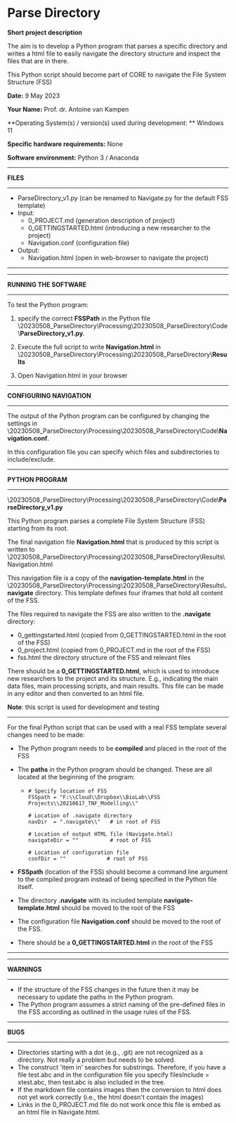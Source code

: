# Parse Directory



**Short project description**

The aim is to develop a Python program that parses a specific directory and writes a html file to easily navigate the directory structure and inspect the files that are in there.

This Python script should become part of CORE to navigate the File System Structure (FSS)



**Date:** 9 May 2023

**Your Name:** Prof. dr. Antoine van Kampen

**Operating System(s) / version(s) used during development: ** Windows 11

**Specific hardware requirements:** None

**Software environment:** Python 3 / Anaconda





------

**FILES**

------

* ParseDirectory_v1.py   (can be renamed to Navigate.py for the default FSS template)
* Input:
  * 0_PROJECT.md  (generation description of project)
  * 0_GETTINGSTARTED.html  (introducing a new researcher to the project)
  * Navigation.conf  (configuration file)
* Output:
  * Navigation.html (open in web-browser to navigate the project)

------



------

**RUNNING THE SOFTWARE**

------

To test the Python program:

1. specify the correct **FSSPath** in the Python file \20230508_ParseDirectory\Processing\20230508_ParseDirectory\Code\\**ParseDirectory_v1.py**. 

2. Execute the full script to write **Navigation.html** in \20230508_ParseDirectory\Processing\20230508_ParseDirectory\\**Results**

3. Open Navigation.html in your browser





------

**CONFIGURING NAVIGATION**

------

The output of the Python program can be configured by changing the settings in \20230508_ParseDirectory\Processing\20230508_ParseDirectory\Code\\**Navigation.conf**.

In this configuration file you can specify which files and subdirectories to include/exclude. 



------

**PYTHON PROGRAM**

------

\20230508_ParseDirectory\Processing\20230508_ParseDirectory\Code\\**ParseDirectory_v1.py**

This Python program parses a complete File System Structure (FSS) starting from its root. 

The final navigation file **Navigation.html** that is produced by this script is written to \20230508_ParseDirectory\Processing\20230508_ParseDirectory\Results\Navigation.html

This navigation file is a copy of the **navigation-template.html** in the \20230508_ParseDirectory\Processing\20230508_ParseDirectory\Results\\**.navigate** directory. This template defines four iframes that hold all content of the FSS.

The files required to navigate the FSS are also written to the **\.navigate** directory:

* 0_gettingstarted.html (copied from 0_GETTINGSTARTED.html in the root of the FSS)
* 0_project.html (copied from 0_PROJECT.md in the root of the FSS)
* fss.html the directory structure of the FSS and relevant files



There should be a **0_GETTINGSTARTED.html**, which is used to introduce new researchers to the project and its structure. E.g., indicating the main data files, main processing scripts, and main results. This file can be made in any editor and then converted to an html file.



**Note**: this script is used for development and testing



------

For the final Python script that can be used with a real FSS template several changes need to be made:

* The Python program needs to be **compiled** and placed in the root of the FSS

* The **paths** in the Python program should be changed. These are all located at the beginning of the program:

  * ```
    # Specify location of FSS
    FSSpath = "F:\\Cloud\\Dropbox\\BioLab\\FSS Projects\\20210617_TNF_Modelling\\"
    
    # Location of .navigate directory
    navDir  = ".navigate\\"   # in root of FSS
    
    # Location of output HTML file (Navigate.html)
    navigateDir = ""          # root of FSS
    
    # Location of configuration file
    confDir = ""             # root of FSS
    ```
* **FSSpath** (location of the FSS) should become a command line argument to the compiled program instead of being specified in the Python file itself.
* The directory **\.navigate** with its included template **navigate-template.html** should be moved to the root of the FSS
* The configuration file **Navigation.conf** should be moved to the root of the FSS.
* There should be a **0_GETTINGSTARTED.html** in the root of the FSS

------





------

**WARNINGS** 

------

* If the structure of the FSS changes in the future then it may be necessary to update the paths in the Python program.
* The Python program assumes a strict naming of the pre-defined files in the FSS according as outlined in the usage rules of the FSS.



------

**BUGS** 

------

* Directories starting with a dot (e.g., .git) are not recognized as a directory.  Not really a problem but needs to be solved. 
* The construct 'item in' searches for substrings. Therefore, if you have a file test.abc and in the configuration file you specify filesInclude = xtest.abc, then test.abc is also included in the tree.
* If the markdown file contains images then the conversion to html does not yet work correctly (i.e., the html doesn't contain the images)
* Links in the 0_PROJECT.md file do not work once this file is embed as an html file in Navigate.html. 
